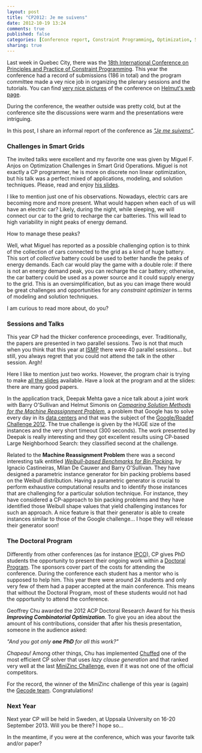 ```yaml
---
layout: post
title: "CP2012: Je me suivens"
date: 2012-10-19 13:24
comments: true
published: false
categories: [Conference report, Constraint Programming, Optimization, Smart Grids]
sharing: true
---
```


Last week in Quebec City, there was the 
[18th International Conference on Principles and Practice of Constraint Programming](http://www.cp2012.org/).
This year the conference had a record of submissions (186 in total) and the program committee
made a vey nice job in organizing the plenary sessions and the tutorials.
You can find [very nice pictures](http://4c.ucc.ie/~hsimonis/CP2012/index.htm) of the conference on [Helmut's web page](http://4c.ucc.ie/~hsimonis/).

During the conference, the weather outside was pretty cold, but at the conference site
the discussions were warm and the presentations were intriguing.

In this post, I share an informal report of the conference as [_"Je me suivens"_](http://en.wikipedia.org/wiki/Je_me_souviens). 

### Challenges in Smart Grids
The invited talks were excellent and my favorite one was given by Miguel F. Anjos
on Optimization Challenges in Smart Grid Operations.
Miguel is not exactly a CP programmer, he is more on discrete non linear 
optimization, but his talk was a perfect mixed of applications, modeling, and solution techniques.
Please, read and enjoy [his slides](http://www.cp2012.org/slides/Anjos-OptChalSmartGrids-CP2012.pdf).

I like to mention just one of his observations. Nowadays, electric cars are becoming more and more
present. What would happen when each of us will have an electric car?
Likely, during the night, while sleeping, we will connect our car to the grid to recharge the
car batteries. This will lead to high variability in night peaks of energy demand.

How to manage these peaks?

Well, what Miguel has reported as a possible challenging option is to think of the collection of cars connected to the grid as a kind of huge battery. This sort of *collective* battery could be used to better handle the peaks of energy demands. Each car would play the game with a double role: if there is not an energy demand peak, you can recharge the car battery; otherwise, the car battery could be used as a power source and it could supply energy to the grid. This is an oversimplification, but as you can image there would be great challenges and opportunities for any _constraint optimizer_ in terms of modeling and solution techniques. 

I am curious to read more about, do you?

### Sessions and Talks
This year CP had the thicker conference proceedings, ever. Traditionally, the papers are presented in two parallel sessions. Two is not that much when you think that this year at [ISMP](http://ismp2012.mathopt.org/) there were 40 parallel sessions...
but still, you always regret that you could not attend the talk in the other session. Argh!

Here I like to mention just two works. However, the program chair is trying 
to make [all the slides](http://www.cp2012.org/accepted_papers.php) available.
Have a look at the program and at the slides: there are many good papers.

In the application track, Deepak Mehta gave a nice talk about a joint work with Barry O'Sullivan and Helmut Simonis
on [_Comparing Solution Methods for the Machine Reassignment Problem_](http://4c.ucc.ie/~hsimonis/reassignment.pdf), a problem
that Google has to solve every day in its 
[data centers](http://www.google.com/about/datacenters/gallery/#/tech) and that was the subject of the [Google/Roadef Challenge 2012](http://challenge.roadef.org/2012/en/sujet.php).
The true challenge is given by the HUGE size of the instances and the very short timeout (300 seconds). The work presented by Deepak is really interesting and they got excellent results using CP-based Large Neighborhood Search: they classified second at the challenge.

Related to the **Machine Reassignment Problem** there was a second interesting talk entitled 
_[Weibull-based Benchmarks for Bin Packing](http://www.springerlink.com/content/52j3197311333658/)_, 
by Ignacio Castineiras, Milan De Cauwer and Barry O'Sullivan. 
They have designed a parametric instance generator for bin packing problems based on the Weibull distribution.
Having a parametric generator is crucial to perform exhaustive computational results and to
identify those instances that are challenging for a particular solution technique.
For instance, they have considered a CP-approach to bin packing problems and they have identified those Weibull shape values that yield challenging instances for such an approach.
A nice feature is that their generator is able to create instances similar to those of the Google challenge...
I hope they will release their generator soon!

### The Doctoral Program
Differently from other conferences (as for instance [IPCO](http://ipco2013.dim.uchile.cl/)), CP gives PhD
students the opportunity to present their ongoing work within a [Doctoral Program](http://zivny.cz/dp12/).
The sponsors cover part of the costs for attending the conference.
During the conference each student has a mentor who is supposed to
help him. This year there were around 24 students and only very few of them
had a paper accepted at the main conference. This means that without
the Doctoral Program, most of these students would not had the opportunity to attend the conference.

Geoffrey Chu awarded the 2012 ACP Doctoral Research Award for his thesis
**_Improving Combinatorial Optimization_**. To give you an idea about the amount of his contributions, consider that after his thesis presentation, someone in the audience asked:

_"And you got only **one PhD** for all this work?"_

_Chapeau!_ Among other things, Chu has implemented [Chuffed](http://www.g12.csse.unimelb.edu.au/minizinc/challenge2011/description_chuffed.txt) one of the most efficient CP solver
that uses _lazy clause generation_ and that ranked very well at the last
[MiniZinc Challenge](http://www.g12.cs.mu.oz.au/minizinc/challenge2012/results2012.html), even if it was not one of the official competitors. 

For the record, the winner of the MiniZinc challenge of this year is (again) the [Gecode team](http://www.gecode.org). Congratulations!

### Next Year
Next year CP will be held in Sweden, at Uppsala University on 16-20 September 2013.
Will you be there? I hope so...

In the meantime, if you were at the conference, which was your favorite talk and/or paper?
